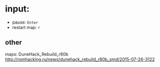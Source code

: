 # input:
* pause: `Enter`
* restart map: `r`

## other
maps: DuneHack_Rebuild_r80b
http://romhacking.ru/news/dunehack_rebuild_r80b_smd/2015-07-26-3122
